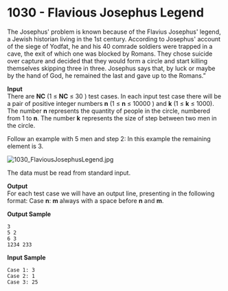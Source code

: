 # 1030 - Flavious Josephus Legend

The Josephus' problem is known because of the Flavius Josephus' legend, a Jewish historian living in the 1st century. According to Josephus' account of the siege of Yodfat, he and his 40 comrade soldiers were trapped in a cave, the exit of which one was blocked by Romans. They chose suicide over capture and decided that they would form a circle and start killing themselves skipping three in three. Josephus says that, by luck or maybe by the hand of God, he remained the last and gave up to the Romans.”

**Input**<br>
There are **NC** (1 ≤ **NC** ≤ 30 ) test cases. In each input test case there will be a pair of positive integer numbers **n** (1 ≤ **n** ≤ 10000 ) and **k** (1 ≤ **k** ≤ 1000). The number **n** represents the quantity of people in the circle, numbered from 1 to **n**. The number **k** represents the size of step between two men in the circle.

Follow an example with 5 men and step 2: In this example the remaining element is 3.

![1030_FlaviousJosephusLegend.jpg]()

The data must be read from standard input.

**Output**<br>
For each test case we will have an output line, presenting in the following format: Case **n**: **m** always with a space before **n** and **m**.

**Output Sample**
````
3
5 2
6 3
1234 233
````

**Input Sample**
````
Case 1: 3
Case 2: 1
Case 3: 25
````